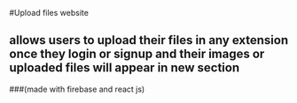 #Upload files website
## allows users to upload their files in any extension once they login or signup and their images or uploaded files will appear in new section
###(made with firebase and react js)

